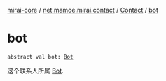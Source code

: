 [mirai-core](../../index.md) / [net.mamoe.mirai.contact](../index.md) / [Contact](index.md) / [bot](./bot.md)

# bot

`abstract val bot: `[`Bot`](../../net.mamoe.mirai/-bot/index.md)

这个联系人所属 [Bot](../../net.mamoe.mirai/-bot/index.md).

